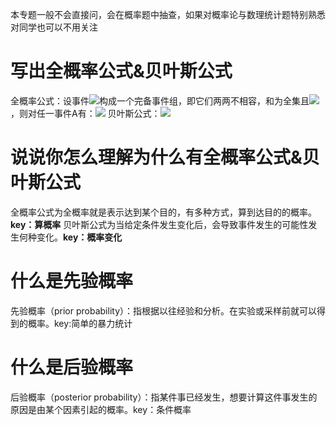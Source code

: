 本专题一般不会直接问，会在概率题中抽查，如果对概率论与数理统计题特别熟悉对同学也可以不用关注

# 写出全概率公式&贝叶斯公式
全概率公式：设事件![](https://tva1.sinaimg.cn/large/006y8mN6gy1g8wed60nzaj305i01cmx2.jpg)构成一个完备事件组，即它们两两不相容，和为全集且![](https://tva1.sinaimg.cn/large/006y8mN6gy1g8wedhjqtej304w01cjra.jpg) ，则对任一事件A有：![](https://tva1.sinaimg.cn/large/006y8mN6gy1g8weetxaqxj30dk01e74b.jpg)
贝叶斯公式：![](https://tva1.sinaimg.cn/large/006y8mN6gy1g8wefkh3r5j30l203iq3c.jpg)

# 说说你怎么理解为什么有全概率公式&贝叶斯公式
全概率公式为全概率就是表示达到某个目的，有多种方式，算到达目的的概率。**key：算概率**
贝叶斯公式为当给定条件发生变化后，会导致事件发生的可能性发生何种变化。**key：概率变化**

# 什么是先验概率
先验概率（prior probability）：指根据以往经验和分析。在实验或采样前就可以得到的概率。key:简单的暴力统计

# 什么是后验概率
后验概率（posterior probability）：指某件事已经发生，想要计算这件事发生的原因是由某个因素引起的概率。key：条件概率

